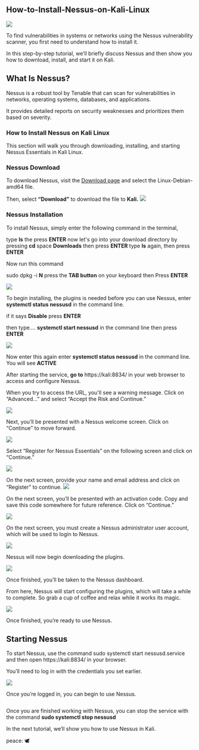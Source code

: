 <h2>How-to-Install-Nessus-on-Kali-Linux</h2>
<img src="Folder/How-to-install-Nessus-on-Kali-Linux-Windows (2).jpg">


To find vulnerabilities in systems or networks using the Nessus vulnerability scanner, you first need to understand how to install it.

In this step-by-step tutorial, we’ll briefly discuss Nessus and then show you how to download, install, and start it on  Kali.


<h2>What Is Nessus?</h2>
Nessus is a robust tool by Tenable that can scan for vulnerabilities in networks, operating systems, databases, and applications.

It provides detailed reports on security weaknesses and prioritizes them based on severity.


<h3>How to Install Nessus on Kali Linux</h3>
This section will walk you through downloading, installing, and starting Nessus Essentials in Kali Linux.

<h3>Nessus Download</h3>

To download Nessus, visit the  <a href="https://www.tenable.com/downloads/nessus">Download page</a>  and select the Linux-Debian-amd64 file.

Then, select <b>“Download”</b> to download the file to <b>Kali.</b> 
<img src="Folder/download-nessus-for-kali (2).jpg">



<h3>Nessus Installation</h3>

To install Nessus, simply enter the following command in the terminal, 


type <b>ls</b> the press <b>ENTER</b>
now let's go into your download directory by pressing <b>cd</b> space <b>Downloads</b> then press <b>ENTER</b>
type <b>ls</b> again, then press <b>ENTER</b>

Now run this command

sudo dpkg -i <b>N</b> press the <b>TAB button</b> on your keyboard then Press <b>ENTER</b>

<img src="Folder/install-nessus-in-kali (2).jpg">

To begin installing, the plugins is needed before you can use Nessus, 
enter  <b>systemctl status nessusd</b> in the command line.

if it says <b>Disable</b> press <b>ENTER</b>

then type.... <b>systemctl start nessusd</b> in the command line then press <b>ENTER</b>

<img src="Folder/start-nessusd-service (1) (2).jpg">


Now enter this again enter  <b>systemctl status nessusd</b> in the command line.
You will see <b>ACTIVE</b>



After starting the service, <b>go to</b> https://kali:8834/ in your web browser to access and configure Nessus.

When you try to access the URL, you'll see a warning message. Click on “Advanced…” and select “Accept the Risk and Continue.”

<img src="Folder/nessus-warning-message (2).jpg">



Next, you’ll be presented with a Nessus welcome screen. Click on “Continue” to move forward.

<img src="Folder/nessus-welcome-screen (2).jpg">

Select “Register for Nessus Essentials” on the following screen and click on “Continue.”

<img src="Folder/register-for-nessus-essentials (2).jpg">

On the next screen, provide your name and email address and click on “Register” to continue.
<img src="Folder/get-activation-code (2).jpg">

On the next screen, you’ll be presented with an activation code. Copy and save this code somewhere for future reference. Click on “Continue.”

<img src="Folder/nessus-activation-code (2).jpg">


On the next screen, you must create a Nessus administrator user account, which will be used to login to Nessus.

<img src="Folder/create-nessus-account-kali (2).jpg">


Nessus will now begin downloading the plugins.


<img src="Folder/nessus-plugin-download-kali (2).jpg">

Once finished, you’ll be taken to the Nessus dashboard.

From here, Nessus will start configuring the plugins, which will take a while to complete. So grab a cup of coffee and relax while it works its magic.

<img src="Folder/nessus-plugin-download-kali-1 (2).jpg">

Once finished, you’re ready to use Nessus.

<h2>Starting Nessus</h2>
To start Nessus, use the command sudo systemctl start nessusd.service and then open https://kali:8834/ in your browser.


You’ll need to log in with the credentials you set earlier.

<img src="Folder/nessus-log-in-kali (2).jpg">


Once you’re logged in, you can begin to use Nessus.


<img src="">

Once you are finished working with Nessus, you can stop the service with the command <b>sudo systemctl stop nessusd</b>


In the next tutorial, we’ll show you how to use Nessus in Kali.

<p>peace: <span>&#x1f54a;</span>
